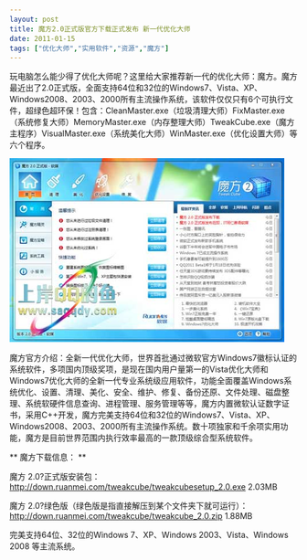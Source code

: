 ```yaml
---
layout: post
title: 魔方2.0正式版官方下载正式发布 新一代优化大师		
date: 2011-01-15
tags: ["优化大师","实用软件","资源","魔方"]
---
```


玩电脑怎么能少得了优化大师呢？这里给大家推荐新一代的优化大师：魔方。魔方最近出了2.0正式版，全面支持64位和32位的Windows7、Vista、XP、Windows2008、2003、2000所有主流操作系统，该软件仅仅只有6个可执行文件，超绿色超环保！包含：CleanMaster.exe（垃圾清理大师）FixMaster.exe（系统修复大师）MemoryMaster.exe（内存整理大师）TweakCube.exe（魔方主程序）VisualMaster.exe（系统美化大师）WinMaster.exe（优化设置大师）等六个程序。

<a rel="attachment wp-att-449" href="http://www.saqqdy.com/download/tweakcube-official-download-full-version-2-0-officially-released-a-new-generation-of-optimized-master/attachment/mofang"><img class="alignnone size-full wp-image-449" title="mofang" src="mofang.jpg" alt="" width="481" height="322" /></a>

魔方官方介绍：全新一代优化大师，世界首批通过微软官方Windows7徽标认证的系统软件，多项国内顶级奖项，是现在国内用户量第一的Vista优化大师和Windows7优化大师的全新一代专业系统级应用软件，功能全面覆盖Windows系统优化、设置、清理、美化、安全、维护、修复、备份还原、文件处理、磁盘整理、系统软硬件信息查询、进程管理、服务管理等等，魔方内置微软认证数字证书，采用C++开发，魔方完美支持64位和32位的Windows7、Vista、XP、Windows2008、2003、2000所有主流操作系统。数十项独家和千余项实用功能，魔方是目前世界范围内执行效率最高的一款顶级综合型系统软件。

** 魔方下载信息： **

魔方 2.0?正式版安装包：
<a href="http://www.saqqdy.com/?r=http://down.ruanmei.com/tweakcube/tweakcubesetup_2.0.exe" target="_blank">http://down.ruanmei.com/tweakcube/tweakcubesetup_2.0.exe</a> 2.03MB

魔方 2.0?绿色版（绿色版是指直接解压到某个文件夹下就可运行）：
<a href="http://www.saqqdy.com/?r=http://down.ruanmei.com/tweakcube/tweakcube_2.0.zip" target="_blank">http://down.ruanmei.com/tweakcube/tweakcube_2.0.zip</a> 1.88MB

完美支持64位、32位的Windows 7、XP、Windows 2003、Vista、Windows 2008 等主流系统。		